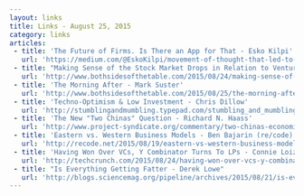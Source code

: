 ```yaml
---
layout: links
title: Links - August 25, 2015
category: links
articles:
 - title: 'The Future of Firms. Is There an App for That - Esko Kilpi'
   url: 'https://medium.com/@EskoKilpi/movement-of-thought-that-led-to-airbnb-and-uber-9d4da5e3da3a'
 - title: "Making Sense of the Stock Market Drops in Relation to Venture Financing - Mark Suster"
   url: 'http://www.bothsidesofthetable.com/2015/08/24/making-sense-of-the-stock-drops-in-relation-to-venture-financing/'
 - title: 'The Morning After - Mark Suster'
   url: 'http://www.bothsidesofthetable.com/2015/08/25/the-morning-after/'
 - title: 'Techno-Optimism & Low Investment - Chris Dillow'
   url: 'http://stumblingandmumbling.typepad.com/stumbling_and_mumbling/2015/08/techno-optimism-low-investment.html'
 - title: 'The New "Two Chinas" Question - Richard N. Haass'
   url: 'http://www.project-syndicate.org/commentary/two-chinas-economic-slowdown-by-richard-n--haass-2015-08'
 - title: 'Eastern vs. Western Business Models - Ben Bajarin (re/code)'
   url: 'http://recode.net/2015/08/19/eastern-vs-western-business-models/'
 - title: 'Having Won Over VCs, Y Combinator Turns To LPs - Connie Loizos (TechCrunch)'
   url: 'http://techcrunch.com/2015/08/24/having-won-over-vcs-y-combinator-turns-to-lps/'
 - title: "Is Everything Getting Fatter - Derek Lowe"
   url: 'http://blogs.sciencemag.org/pipeline/archives/2015/08/21/is-everything-getting-fatter'
---
```

